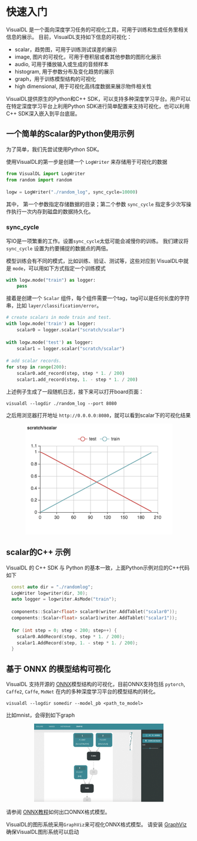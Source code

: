 快速入门
===========

VisualDL 是一个面向深度学习任务的可视化工具，可用于训练和生成任务里相关信息的展示。
目前，VisualDL支持如下信息的可视化：

- scalar，趋势图，可用于训练测试误差的展示
- image, 图片的可视化，可用于卷积层或者其他参数的图形化展示
- audio, 可用于播放输入或生成的音频样本
- histogram, 用于参数分布及变化趋势的展示
- graph，用于训练模型结构的可视化
- high dimensional, 用于可视化高纬度数据来展示物件相关性

VisualDL提供原生的Python和C++ SDK，可以支持多种深度学习平台。用户可以在特定深度学习平台上利用Python SDK进行简单配置来支持可视化，也可以利用 C++ SDK深入嵌入到平台底层。

## 一个简单的Scalar的Python使用示例
为了简单，我们先尝试使用Python SDK。

使用VisualDL的第一步是创建一个 `LogWriter` 来存储用于可视化的数据

```python
from VisualDL import LogWriter
from random import random

logw = LogWriter("./random_log", sync_cycle=10000)
```

其中， 第一个参数指定存储数据的目录；第二个参数 `sync_cycle` 指定多少次写操作执行一次内存到磁盘的数据持久化。

### sync_cycle
写IO是一项繁重的工作。设置` sync_cycle `太低可能会减慢你的训练。
我们建议将 `sync_cycle` 设置为约要捕捉的数据点的两倍。


模型训练会有不同的模式，比如训练、验证、测试等，这些对应到 VisualDL中就是 `mode`，可以用如下方式指定一个训练模式

```python
with logw.mode("train") as logger:
    pass
```

接着是创建一个 `Scalar` 组件，每个组件需要一个tag，tag可以是任何长度的字符串，比如 `layer/classification/error`。

```python
# create scalars in mode train and test.
with logw.mode('train') as logger:
    scalar0 = logger.scalar("scratch/scalar")

with logw.mode('test') as logger:
    scalar1 = logger.scalar("scratch/scalar")

# add scalar records.
for step in range(200):
    scalar0.add_record(step, step * 1. / 200)
    scalar1.add_record(step, 1. - step * 1. / 200)
```

上述例子生成了一段随机日志，接下来可以打开board页面：

```
visualdl --logdir ./random_log --port 8080
```

之后用浏览器打开地址 `http://0.0.0.0:8080`，就可以看到scalar下的可视化结果

<p align="center">
<img src="https://raw.githubusercontent.com/PaddlePaddle/VisualDL/develop/docs/images/scratch_scalar.png"/>
</p>

## scalar的C++ 示例
VisualDL 的 C++ SDK 与 Python 的基本一致，上面Python示例对应的C++代码如下

```c++
  const auto dir = "./randomlog";
  LogWriter logwriter(dir, 30);
  auto logger = logwriter.AsMode("train");

  components::Scalar<float> scalar0(writer.AddTablet("scalar0"));
  components::Scalar<float> scalar1(writer.AddTablet("scalar1"));

  for (int step = 0; step < 200; step++) {
    scalar0.AddRecord(step, step * 1. / 200);
    scalar1.AddRecord(step, 1. - step * 1. / 200);
  }
```

## 基于 ONNX 的模型结构可视化
VisualDL 支持开源的 [ONNX](https://github.com/onnx/onnx)模型结构的可视化，目前ONNX支持包括 `pytorch`, `Caffe2`, `Caffe`, `MxNet` 在内的多种深度学习平台的模型结构的转化。

```
visualdl --logdir somedir --model_pb <path_to_model>
```

比如mnist，会得到如下graph

<p align=center>
    <img width="70%" src="https://raw.githubusercontent.com/PaddlePaddle/VisualDL/develop/demo/mxnet/mxnet_graph.gif" />
</p>

请参阅 [ONNX教程](https://github.com/onnx/tutorials)如何出口ONNX格式模型。

VisualDL的图形系统采用` GraphViz `来可视化ONNX格式模型。
请安装 [GraphViz](https://www.graphviz.org/download/)确保VisualDL图形系统可以启动

